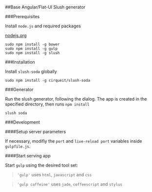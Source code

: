 ##Base Angular/Flat-UI Slush generator


###Prerequisites

Install `node.js` and required packages

[nodejs.org](http://nodejs.org)

    sudo npm install -g bower
    sudo npm install -g gulp
    sudo npm install -g slush

###Installation

Install `slush-soda` globally

    sudo npm install -g cirqueit/slush-soda

###Generator

Run the slush generator, following the dialog.
The app is created in the specified directory, then runs `npm install`

    slush soda

###Development

####Setup server parameters

If necessary, modifiy the `port` and `live-reload port` variables inside `gulpfile.js`.


####Start serving app

Start `gulp` using the desired tool set:

> `'gulp'` uses `html`, `javascript` and `css`

> `'gulp caffeine'` uses `jade`, `coffeescript` and `stylus`



